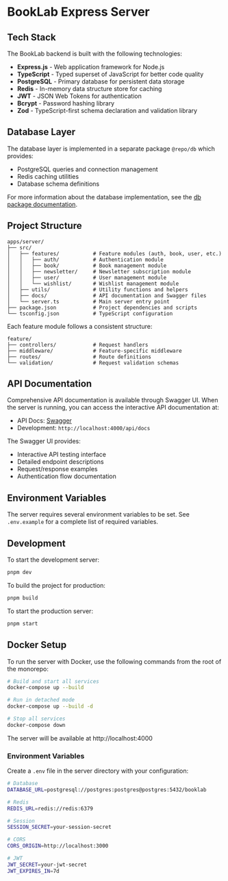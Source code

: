 # BookLab Express Server

## Tech Stack

The BookLab backend is built with the following technologies:

- **Express.js** - Web application framework for Node.js
- **TypeScript** - Typed superset of JavaScript for better code quality
- **PostgreSQL** - Primary database for persistent data storage
- **Redis** - In-memory data structure store for caching
- **JWT** - JSON Web Tokens for authentication
- **Bcrypt** - Password hashing library
- **Zod** - TypeScript-first schema declaration and validation library

## Database Layer

The database layer is implemented in a separate package `@repo/db` which provides:

- PostgreSQL queries and connection management
- Redis caching utilities
- Database schema definitions

For more information about the database implementation, see the [db package documentation](../../packages/db/README.md).

## Project Structure

```
apps/server/
├── src/
│   ├── features/           # Feature modules (auth, book, user, etc.)
│   │   ├── auth/           # Authentication module
│   │   ├── book/           # Book management module
│   │   ├── newsletter/     # Newsletter subscription module
│   │   ├── user/           # User management module
│   │   └── wishlist/       # Wishlist management module
│   ├── utils/              # Utility functions and helpers
│   ├── docs/               # API documentation and Swagger files
│   └── server.ts           # Main server entry point
├── package.json            # Project dependencies and scripts
└── tsconfig.json           # TypeScript configuration
```

Each feature module follows a consistent structure:

```
feature/
├── controllers/            # Request handlers
├── middleware/             # Feature-specific middleware
├── routes/                 # Route definitions
└── validation/             # Request validation schemas
```

## API Documentation

Comprehensive API documentation is available through Swagger UI. When the server is running, you can access the interactive API documentation at:

- API Docs: [Swagger](https://app.swaggerhub.com/apis-docs/MRSABIR4/book-lab_api/1.0.0)
- Development: `http://localhost:4000/api/docs`

The Swagger UI provides:

- Interactive API testing interface
- Detailed endpoint descriptions
- Request/response examples
- Authentication flow documentation

## Environment Variables

The server requires several environment variables to be set. See `.env.example` for a complete list of required variables.

## Development

To start the development server:

```bash
pnpm dev
```

To build the project for production:

```bash
pnpm build
```

To start the production server:

```bash
pnpm start
```

## Docker Setup

To run the server with Docker, use the following commands from the root of the monorepo:

```bash
# Build and start all services
docker-compose up --build

# Run in detached mode
docker-compose up --build -d

# Stop all services
docker-compose down
```

The server will be available at http://localhost:4000

### Environment Variables

Create a `.env` file in the server directory with your configuration:

```bash
# Database
DATABASE_URL=postgresql://postgres:postgres@postgres:5432/booklab

# Redis
REDIS_URL=redis://redis:6379

# Session
SESSION_SECRET=your-session-secret

# CORS
CORS_ORIGIN=http://localhost:3000

# JWT
JWT_SECRET=your-jwt-secret
JWT_EXPIRES_IN=7d
```